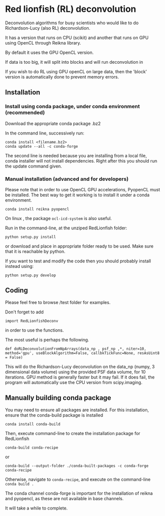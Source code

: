 # Red lionfish (RL) deconvolution

Deconvolution algorithms for busy scientists who would like to do Richardson-Lucy (also RL) deconvolution.

It has a version that runs on CPU (scikit) and another that runs on GPU using OpenCL through Reikna library.

By default it uses the GPU OpenCL version.

If data is too big, it will split into blocks and will run deconvolution in 

If you wish to do RL using GPU openCL on large data, then the 'block' version is automatically done to prevent memory errors.

## Installation

### Install using conda package, under conda environment (recommended)

Download the appropriate conda package .bz2

In the command line, successively run:
```
conda install <filename.bz2>
conda update --all -c conda-forge
```
The second line is needed because you are installing from a local file, conda installer will not install dependencies. Right after this you should run the update command given.

### Manual installation (advanced and for developers)

Please note that in order to use OpenCL GPU accelerations, PyopenCL must be installed.
The best way to get it working is to install it under a conda environment.

`conda install reikna pyopencl`

On linux , the package `ocl-icd-system` is also useful.

Run in the command-line, at the unziped RedLionfish folder:

`python setup.py install`

or download and place in appropriate folder ready to be used. Make sure that it is reachable by python.

If you want to test and modify the code then you should probably install instead using:

`python setup.py develop`


## Coding

Please feel free to browse /test folder for examples.

Don't forget to add

`import RedLionfishDeconv`

in order to use the functions.

The most useful is perhaps the following.

`def doRLDeconvolutionFromNpArrays(data_np , psf_np ,*, niter=10, method='gpu', useBlockAlgorithm=False, callbkTickFunc=None, resAsUint8 = False) `

This will do the Richardson-Lucy deconvolution on the data_np (numpy, 3 dimensional data volume) using the provided PSF data volume, for 10 iterations. GPU method is generally faster but it may fail. If it does fail, the program will automatically use the CPU version from scipy.imaging.



## Manually building conda package

You may need to ensure all packages are installed. For this installation, ensure that the conda-build package is installed

`conda install conda-build`


Then, execute command-line to create the installation package for RedLionfish

`conda-build conda-recipe`

or

`conda-build --output-folder ./conda-built-packages -c conda-forge conda-recipe`

Otherwise, navigate to `conda-recipe`, and execute on the command-line `conda build .`

The conda channel conda-forge is important for the installation of reikna and pyopencl, as these are not available in base channels.

It will take a while to complete.